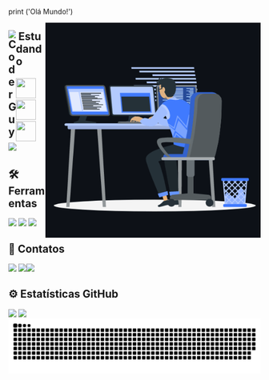 print ('Olá Mundo!')

<div> <img src="https://github.com/AdityaKumar28/AdityaKumar28/blob/main/animation.gif?raw=true" align="right" windth="40" height="430" /> </div>

## <img align="left" alt="CoderGuy" width="3%" src="https://www.csm.ornl.gov/~sheldon/ds/images/book_q.gif" > <p>&nbsp;Estudando</p>


<img src="https://cdn.jsdelivr.net/gh/devicons/devicon/icons/react/react-original.svg" width="40" height="40"/> <img src="https://cdn.jsdelivr.net/gh/devicons/devicon/icons/html5/html5-original.svg" width="40" height="40"/> <img src="https://cdn.jsdelivr.net/gh/devicons/devicon/icons/css3/css3-original.svg" width="40" height="40"/> <img src="https://cdn.jsdelivr.net/gh/devicons/devicon/icons/python/python-original.svg" width="40" heigth="40" />


## 🛠 Ferramentas

<img src="https://cdn.jsdelivr.net/gh/devicons/devicon/icons/linux/linux-original.svg" width="40" heigth="40" /> <img src="https://theme.zdassets.com/theme_assets/888110/9f5a5e9938e305e7ef080825213d8ef62c6202c2.png" width="40" heigth="40"/> <img src="https://cdn.jsdelivr.net/gh/devicons/devicon/icons/windows8/windows8-original.svg" width="40" heigth="40"/>


## 🤝 Contatos

<div>
<a href="https://www.linkedin.com/in/matheus-victor-gomes-teixeira-silva-a46807198/" target="_blank"><img src="https://img.shields.io/badge/-LinkedIn-%230077B5?style=for-the-badge&logo=linkedin&logoColor=white" target="_blank"></a>
<a href="https://www.instagram.com/vict.or_matheus/" target="_blank"><img src="https://img.shields.io/badge/-Instagram-%23E4405F?style=for-the-badge&logo=instagram&logoColor=white" target="_blank"></a><a href = "victor_matheus1@outlook.com"><img src="https://img.shields.io/badge/Gmail-D14836?style=for-the-badge&logo=gmail&logoColor=white" target="_blank"></a>
</div>



## ⚙️ Estatísticas GitHub

<p align="left">
<href="https://github.com/VictorMatheusT">
  <img height="120em" src="https://github-readme-stats-eight-theta.vercel.app/api?username=VictorMatheusT&show_icons=true&theme=dark&include_all_commits=true&count_private=true"/>
  <aling="rigth">
  <img height="120em" src="https://github-readme-stats-eight-theta.vercel.app/api/top-langs/?username=VictorMatheusT&layout=compact&langs_count=8&theme=dark"/>
   
  <source media="(prefers-color-scheme: dark)" srcset="https://raw.githubusercontent.com/platane/platane/output/github-contribution-grid-snake-dark.svg">
  <source media="(prefers-color-scheme: light)" srcset="https://raw.githubusercontent.com/platane/platane/output/github-contribution-grid-snake.svg">
  <img alt="github contribution grid snake animation" src="https://raw.githubusercontent.com/platane/platane/output/github-contribution-grid-snake.svg">


